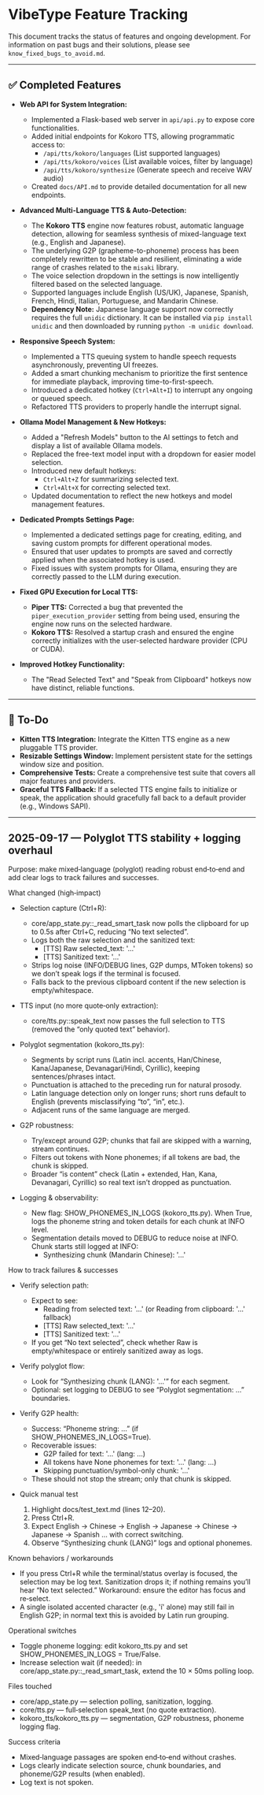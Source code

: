 # VibeType Feature Tracking

This document tracks the status of features and ongoing development. For information on past bugs and their solutions, please see `know_fixed_bugs_to_avoid.md`.

---

## ✅ Completed Features

- **Web API for System Integration:**
  - Implemented a Flask-based web server in `api/api.py` to expose core functionalities.
  - Added initial endpoints for Kokoro TTS, allowing programmatic access to:
    - `/api/tts/kokoro/languages` (List supported languages)
    - `/api/tts/kokoro/voices` (List available voices, filter by language)
    - `/api/tts/kokoro/synthesize` (Generate speech and receive WAV audio)
  - Created `docs/API.md` to provide detailed documentation for all new endpoints.

- **Advanced Multi-Language TTS & Auto-Detection:**
  - The **Kokoro TTS** engine now features robust, automatic language detection, allowing for seamless synthesis of mixed-language text (e.g., English and Japanese).
  - The underlying G2P (grapheme-to-phoneme) process has been completely rewritten to be stable and resilient, eliminating a wide range of crashes related to the `misaki` library.
  - The voice selection dropdown in the settings is now intelligently filtered based on the selected language.
  - Supported languages include English (US/UK), Japanese, Spanish, French, Hindi, Italian, Portuguese, and Mandarin Chinese.
  - **Dependency Note:** Japanese language support now correctly requires the full `unidic` dictionary. It can be installed via `pip install unidic` and then downloaded by running `python -m unidic download`.

- **Responsive Speech System:**
  - Implemented a TTS queuing system to handle speech requests asynchronously, preventing UI freezes.
  - Added a smart chunking mechanism to prioritize the first sentence for immediate playback, improving time-to-first-speech.
  - Introduced a dedicated hotkey (`Ctrl+Alt+I`) to interrupt any ongoing or queued speech.
  - Refactored TTS providers to properly handle the interrupt signal.

- **Ollama Model Management & New Hotkeys:**
  - Added a "Refresh Models" button to the AI settings to fetch and display a list of available Ollama models.
  - Replaced the free-text model input with a dropdown for easier model selection.
  - Introduced new default hotkeys:
    - `Ctrl+Alt+Z` for summarizing selected text.
    - `Ctrl+Alt+X` for correcting selected text.
  - Updated documentation to reflect the new hotkeys and model management features.

- **Dedicated Prompts Settings Page:**
  - Implemented a dedicated settings page for creating, editing, and saving custom prompts for different operational modes.
  - Ensured that user updates to prompts are saved and correctly applied when the associated hotkey is used.
  - Fixed issues with system prompts for Ollama, ensuring they are correctly passed to the LLM during execution.

- **Fixed GPU Execution for Local TTS:**
  - **Piper TTS:** Corrected a bug that prevented the `piper_execution_provider` setting from being used, ensuring the engine now runs on the selected hardware.
  - **Kokoro TTS:** Resolved a startup crash and ensured the engine correctly initializes with the user-selected hardware provider (CPU or CUDA).

- **Improved Hotkey Functionality:**
  - The "Read Selected Text" and "Speak from Clipboard" hotkeys now have distinct, reliable functions.

---

## 📝 To-Do

- **Kitten TTS Integration:** Integrate the Kitten TTS engine as a new pluggable TTS provider.
- **Resizable Settings Window:** Implement persistent state for the settings window size and position.
- **Comprehensive Tests:** Create a comprehensive test suite that covers all major features and providers.
- **Graceful TTS Fallback:** If a selected TTS engine fails to initialize or speak, the application should gracefully fall back to a default provider (e.g., Windows SAPI).

---

## 2025-09-17 — Polyglot TTS stability + logging overhaul

Purpose: make mixed‑language (polyglot) reading robust end‑to‑end and add clear logs to track failures and successes.

What changed (high‑impact)
- Selection capture (Ctrl+R):
  - core/app_state.py::_read_smart_task now polls the clipboard for up to 0.5s after Ctrl+C, reducing “No text selected”.
  - Logs both the raw selection and the sanitized text:
    - [TTS] Raw selected_text: '…'
    - [TTS] Sanitized text: '…'
  - Strips log noise (INFO/DEBUG lines, G2P dumps, MToken tokens) so we don’t speak logs if the terminal is focused.
  - Falls back to the previous clipboard content if the new selection is empty/whitespace.

- TTS input (no more quote‑only extraction):
  - core/tts.py::speak_text now passes the full selection to TTS (removed the “only quoted text” behavior).

- Polyglot segmentation (kokoro_tts.py):
  - Segments by script runs (Latin incl. accents, Han/Chinese, Kana/Japanese, Devanagari/Hindi, Cyrillic), keeping sentences/phrases intact.
  - Punctuation is attached to the preceding run for natural prosody.
  - Latin language detection only on longer runs; short runs default to English (prevents misclassifying “to”, “in”, etc.).
  - Adjacent runs of the same language are merged.

- G2P robustness:
  - Try/except around G2P; chunks that fail are skipped with a warning, stream continues.
  - Filters out tokens with None phonemes; if all tokens are bad, the chunk is skipped.
  - Broader “is content” check (Latin + extended, Han, Kana, Devanagari, Cyrillic) so real text isn’t dropped as punctuation.

- Logging & observability:
  - New flag: SHOW_PHONEMES_IN_LOGS (kokoro_tts.py). When True, logs the phoneme string and token details for each chunk at INFO level.
  - Segmentation details moved to DEBUG to reduce noise at INFO. Chunk starts still logged at INFO:
    - Synthesizing chunk (Mandarin Chinese): '…'

How to track failures & successes
- Verify selection path:
  - Expect to see:
    - Reading from selected text: '…' (or Reading from clipboard: '…' fallback)
    - [TTS] Raw selected_text: '…'
    - [TTS] Sanitized text: '…'
  - If you get “No text selected”, check whether Raw is empty/whitespace or entirely sanitized away as logs.

- Verify polyglot flow:
  - Look for “Synthesizing chunk (LANG): '…'” for each segment.
  - Optional: set logging to DEBUG to see “Polyglot segmentation: …” boundaries.

- Verify G2P health:
  - Success: “Phoneme string: …” (if SHOW_PHONEMES_IN_LOGS=True).
  - Recoverable issues:
    - G2P failed for text: '…' (lang: …)
    - All tokens have None phonemes for text: '…' (lang: …)
    - Skipping punctuation/symbol-only chunk: '…'
  - These should not stop the stream; only that chunk is skipped.

- Quick manual test
  1) Highlight docs/test_text.md (lines 12–20).
  2) Press Ctrl+R.
  3) Expect English → Chinese → English → Japanese → Chinese → Japanese → Spanish … with correct switching.
  4) Observe “Synthesizing chunk (LANG)” logs and optional phonemes.

Known behaviors / workarounds
- If you press Ctrl+R while the terminal/status overlay is focused, the selection may be log text. Sanitization drops it; if nothing remains you’ll hear “No text selected.” Workaround: ensure the editor has focus and re‑select.
- A single isolated accented character (e.g., 'í' alone) may still fail in English G2P; in normal text this is avoided by Latin run grouping.

Operational switches
- Toggle phoneme logging: edit kokoro_tts.py and set SHOW_PHONEMES_IN_LOGS = True/False.
- Increase selection wait (if needed): in core/app_state.py::_read_smart_task, extend the 10 × 50ms polling loop.

Files touched
- core/app_state.py — selection polling, sanitization, logging.
- core/tts.py — full‑selection speak_text (no quote extraction).
- kokoro_tts/kokoro_tts.py — segmentation, G2P robustness, phoneme logging flag.

Success criteria
- Mixed‑language passages are spoken end‑to‑end without crashes.
- Logs clearly indicate selection source, chunk boundaries, and phoneme/G2P results (when enabled).
- Log text is not spoken.
